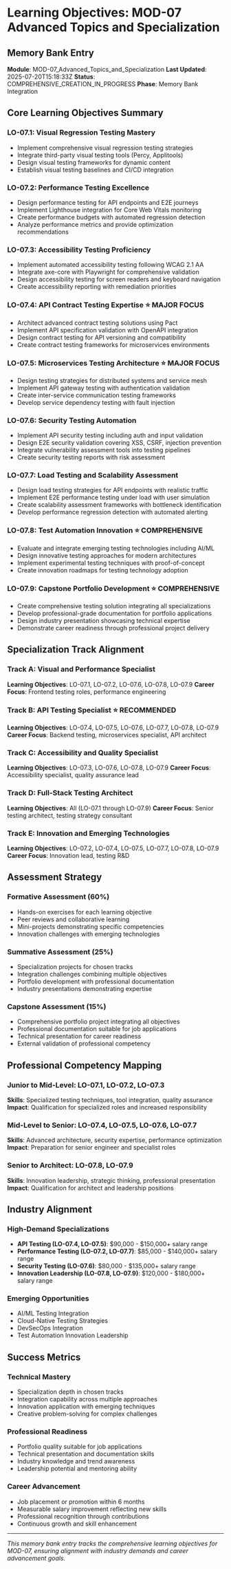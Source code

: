 # Learning Objectives: MOD-07 Advanced Topics and Specialization

## Memory Bank Entry
**Module**: MOD-07_Advanced_Topics_and_Specialization
**Last Updated**: 2025-07-20T15:18:33Z
**Status**: COMPREHENSIVE_CREATION_IN_PROGRESS
**Phase**: Memory Bank Integration

## Core Learning Objectives Summary

### **LO-07.1: Visual Regression Testing Mastery**
- Implement comprehensive visual regression testing strategies
- Integrate third-party visual testing tools (Percy, Applitools)
- Design visual testing frameworks for dynamic content
- Establish visual testing baselines and CI/CD integration

### **LO-07.2: Performance Testing Excellence**
- Design performance testing for API endpoints and E2E journeys
- Implement Lighthouse integration for Core Web Vitals monitoring
- Create performance budgets with automated regression detection
- Analyze performance metrics and provide optimization recommendations

### **LO-07.3: Accessibility Testing Proficiency**
- Implement automated accessibility testing following WCAG 2.1 AA
- Integrate axe-core with Playwright for comprehensive validation
- Design accessibility testing for screen readers and keyboard navigation
- Create accessibility reporting with remediation priorities

### **LO-07.4: API Contract Testing Expertise** ⭐ **MAJOR FOCUS**
- Architect advanced contract testing solutions using Pact
- Implement API specification validation with OpenAPI integration
- Design contract testing for API versioning and compatibility
- Create contract testing frameworks for microservices environments

### **LO-07.5: Microservices Testing Architecture** ⭐ **MAJOR FOCUS**
- Design testing strategies for distributed systems and service mesh
- Implement API gateway testing with authentication validation
- Create inter-service communication testing frameworks
- Develop service dependency testing with fault injection

### **LO-07.6: Security Testing Automation**
- Implement API security testing including auth and input validation
- Design E2E security validation covering XSS, CSRF, injection prevention
- Integrate vulnerability assessment tools into testing pipelines
- Create security testing reports with risk assessment

### **LO-07.7: Load Testing and Scalability Assessment**
- Design load testing strategies for API endpoints with realistic traffic
- Implement E2E performance testing under load with user simulation
- Create scalability assessment frameworks with bottleneck identification
- Develop performance regression detection with automated alerting

### **LO-07.8: Test Automation Innovation** ⭐ **COMPREHENSIVE**
- Evaluate and integrate emerging testing technologies including AI/ML
- Design innovative testing approaches for modern architectures
- Implement experimental testing techniques with proof-of-concept
- Create innovation roadmaps for testing technology adoption

### **LO-07.9: Capstone Portfolio Development** ⭐ **COMPREHENSIVE**
- Create comprehensive testing solution integrating all specializations
- Develop professional-grade documentation for portfolio applications
- Design industry presentation showcasing technical expertise
- Demonstrate career readiness through professional project delivery

## Specialization Track Alignment

### **Track A: Visual and Performance Specialist**
**Learning Objectives**: LO-07.1, LO-07.2, LO-07.6, LO-07.8, LO-07.9
**Career Focus**: Frontend testing roles, performance engineering

### **Track B: API Testing Specialist** ⭐ **RECOMMENDED**
**Learning Objectives**: LO-07.4, LO-07.5, LO-07.6, LO-07.7, LO-07.8, LO-07.9
**Career Focus**: Backend testing, microservices specialist, API architect

### **Track C: Accessibility and Quality Specialist**
**Learning Objectives**: LO-07.3, LO-07.6, LO-07.8, LO-07.9
**Career Focus**: Accessibility specialist, quality assurance lead

### **Track D: Full-Stack Testing Architect**
**Learning Objectives**: All (LO-07.1 through LO-07.9)
**Career Focus**: Senior testing architect, testing strategy consultant

### **Track E: Innovation and Emerging Technologies**
**Learning Objectives**: LO-07.2, LO-07.4, LO-07.5, LO-07.7, LO-07.8, LO-07.9
**Career Focus**: Innovation lead, testing R&D

## Assessment Strategy

### **Formative Assessment (60%)**
- Hands-on exercises for each learning objective
- Peer reviews and collaborative learning
- Mini-projects demonstrating specific competencies
- Innovation challenges with emerging technologies

### **Summative Assessment (25%)**
- Specialization projects for chosen tracks
- Integration challenges combining multiple objectives
- Portfolio development with professional documentation
- Industry presentations demonstrating expertise

### **Capstone Assessment (15%)**
- Comprehensive portfolio project integrating all objectives
- Professional documentation suitable for job applications
- Technical presentation for career readiness
- External validation of professional competency

## Professional Competency Mapping

### **Junior to Mid-Level**: LO-07.1, LO-07.2, LO-07.3
**Skills**: Specialized testing techniques, tool integration, quality assurance
**Impact**: Qualification for specialized roles and increased responsibility

### **Mid-Level to Senior**: LO-07.4, LO-07.5, LO-07.6, LO-07.7
**Skills**: Advanced architecture, security expertise, performance optimization
**Impact**: Preparation for senior engineer and specialist roles

### **Senior to Architect**: LO-07.8, LO-07.9
**Skills**: Innovation leadership, strategic thinking, professional presentation
**Impact**: Qualification for architect and leadership positions

## Industry Alignment

### **High-Demand Specializations**
- **API Testing (LO-07.4, LO-07.5)**: $90,000 - $150,000+ salary range
- **Performance Testing (LO-07.2, LO-07.7)**: $85,000 - $140,000+ salary range
- **Security Testing (LO-07.6)**: $80,000 - $135,000+ salary range
- **Innovation Leadership (LO-07.8, LO-07.9)**: $120,000 - $180,000+ salary range

### **Emerging Opportunities**
- AI/ML Testing Integration
- Cloud-Native Testing Strategies
- DevSecOps Integration
- Test Automation Innovation Leadership

## Success Metrics

### **Technical Mastery**
- Specialization depth in chosen tracks
- Integration capability across multiple approaches
- Innovation application with emerging techniques
- Creative problem-solving for complex challenges

### **Professional Readiness**
- Portfolio quality suitable for job applications
- Technical presentation and documentation skills
- Industry knowledge and trend awareness
- Leadership potential and mentoring ability

### **Career Advancement**
- Job placement or promotion within 6 months
- Measurable salary improvement reflecting new skills
- Professional recognition through contributions
- Continuous growth and skill enhancement

---

*This memory bank entry tracks the comprehensive learning objectives for MOD-07, ensuring alignment with industry demands and career advancement goals.*